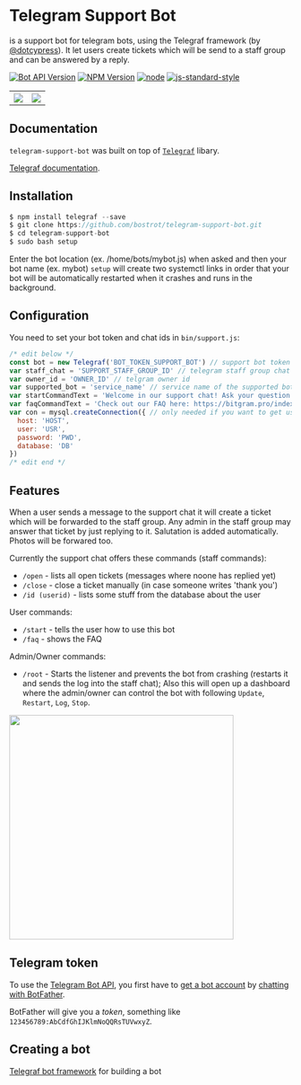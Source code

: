 # Telegram Support Bot
is a support bot for telegram bots, using the Telegraf framework (by [@dotcypress](https://github.com/dotcypress)). It let users create tickets which will be send to a staff group and can be answered by a reply.

[![Bot API Version](https://img.shields.io/badge/Bot%20API-v3.1-f36caf.svg?style=flat-square)](https://core.telegram.org/bots/api)
[![NPM Version](https://img.shields.io/npm/v/telegraf.svg?style=flat-square)](https://www.npmjs.com/)
[![node](https://img.shields.io/node/v/telegraf.svg?style=flat-square)](https://www.npmjs.com/package/)
[![js-standard-style](https://img.shields.io/badge/code%20style-standard-brightgreen.svg?style=flat-square)](http://standardjs.com/)

<table>
<tr>
<th><img src="https://puu.sh/wyvPd/8dde465527.jpg" /></th>
<th><img src="https://puu.sh/wyvxD/35a3b70290.jpg" /></th>
</tr>
</table>

## Documentation

`telegram-support-bot` was built on top of [`Telegraf`](https://github.com/telegraf/telegraf) libary.

[Telegraf documentation](http://telegraf.js.org).

## Installation

```js
$ npm install telegraf --save
$ git clone https://github.com/bostrot/telegram-support-bot.git
$ cd telegram-support-bot
$ sudo bash setup 
```
Enter the bot location (ex. /home/bots/mybot.js) when asked and then your bot name (ex. mybot)
`setup` will create two systemctl links in order that your bot will be automatically restarted when it crashes and runs in the background.

## Configuration

You need to set your bot token and chat ids in `bin/support.js`:

```js
/* edit below */
const bot = new Telegraf('BOT_TOKEN_SUPPORT_BOT') // support bot token
var staff_chat = 'SUPPORT_STAFF_GROUP_ID' // telegram staff group chat id
var owner_id = 'OWNER_ID' // telgram owner id
var supported_bot = 'service_name' // service name of the supported bot
var startCommandText = 'Welcome in our support chat! Ask your question here.'
var faqCommandText = 'Check out our FAQ here: https://bitgram.pro/index.php/bitgram-faq'
var con = mysql.createConnection({ // only needed if you want to get user info from a mysql database with /id command
  host: 'HOST',
  user: 'USR',
  password: 'PWD',
  database: 'DB'
})
/* edit end */
```

## Features

When a user sends a message to the support chat it will create a ticket which will be forwarded to the staff group. Any admin in the staff group may answer that ticket by just replying to it. Salutation is added automatically. Photos will be forwared too.

Currently the support chat offers these commands (staff commands):
* `/open` - lists all open tickets (messages where noone has replied yet)
* `/close` - close a ticket manually (in case someone writes 'thank you')
* `/id (userid)` - lists some stuff from the database about the user

User commands:
* `/start` - tells the user how to use this bot
* `/faq` - shows the FAQ

Admin/Owner commands:
* `/root` - Starts the listener and prevents the bot from crashing (restarts it and sends the log into the staff chat); Also this will open up a dashboard where the admin/owner can control the bot with following `Update`, `Restart`, `Log`, `Stop`.

<img src="https://puu.sh/wywe5/a4c3cee0b7.png" width="400" height="400" />

## Telegram token

To use the [Telegram Bot API](https://core.telegram.org/bots/api), 
you first have to [get a bot account](https://core.telegram.org/bots) 
by [chatting with BotFather](https://core.telegram.org/bots#6-botfather).

BotFather will give you a *token*, something like `123456789:AbCdfGhIJKlmNoQQRsTUVwxyZ`.

## Creating a bot

[Telegraf bot framework](https://github.com/telegraf/telegraf) for building a bot
